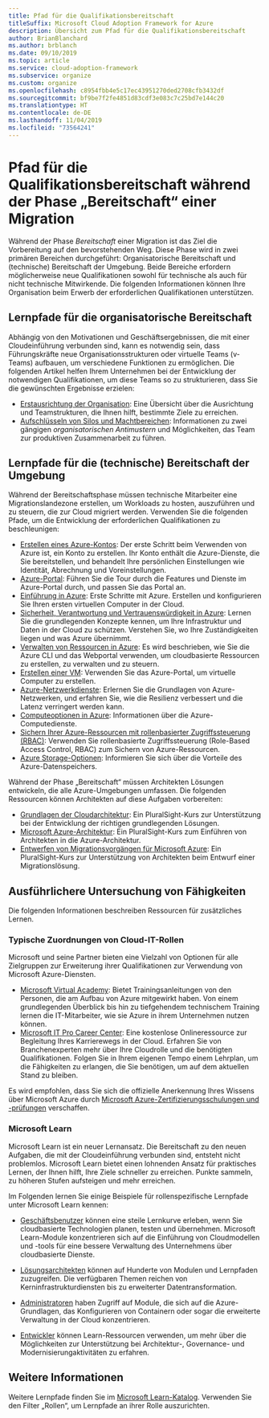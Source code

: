 ```yaml
---
title: Pfad für die Qualifikationsbereitschaft
titleSuffix: Microsoft Cloud Adoption Framework for Azure
description: Übersicht zum Pfad für die Qualifikationsbereitschaft
author: BrianBlanchard
ms.author: brblanch
ms.date: 09/10/2019
ms.topic: article
ms.service: cloud-adoption-framework
ms.subservice: organize
ms.custom: organize
ms.openlocfilehash: c8954fbb4e5c17ec43951270ded2708cfb3432df
ms.sourcegitcommit: bf9be7f2fe4851d83cdf3e083c7c25bd7e144c20
ms.translationtype: HT
ms.contentlocale: de-DE
ms.lasthandoff: 11/04/2019
ms.locfileid: "73564241"
---
```

# <a name="skills-readiness-path-during-the-ready-phase-of-a-migration"></a>Pfad für die Qualifikationsbereitschaft während der Phase „Bereitschaft“ einer Migration

Während der Phase *Bereitschaft* einer Migration ist das Ziel die Vorbereitung auf den bevorstehenden Weg. Diese Phase wird in zwei primären Bereichen durchgeführt: Organisatorische Bereitschaft und (technische) Bereitschaft der Umgebung. Beide Bereiche erfordern möglicherweise neue Qualifikationen sowohl für technische als auch für nicht technische Mitwirkende. Die folgenden Informationen können Ihre Organisation beim Erwerb der erforderlichen Qualifikationen unterstützen.

## <a name="organizational-readiness-learning-paths"></a>Lernpfade für die organisatorische Bereitschaft

Abhängig von den Motivationen und Geschäftsergebnissen, die mit einer Cloudeinführung verbunden sind, kann es notwendig sein, dass Führungskräfte neue Organisationsstrukturen oder virtuelle Teams (v-Teams) aufbauen, um verschiedene Funktionen zu ermöglichen. Die folgenden Artikel helfen Ihrem Unternehmen bei der Entwicklung der notwendigen Qualifikationen, um diese Teams so zu strukturieren, dass Sie die gewünschten Ergebnisse erzielen:

- [Erstausrichtung der Organisation](./index.md): Eine Übersicht über die Ausrichtung und Teamstrukturen, die Ihnen hilft, bestimmte Ziele zu erreichen.
- [Aufschlüsseln von Silos und Machtbereichen](./fiefdoms-silos.md): Informationen zu zwei gängigen *organisatorischen Antimustern* und Möglichkeiten, das Team zur produktiven Zusammenarbeit zu führen.

## <a name="environmental-technical-readiness-learning-paths"></a>Lernpfade für die (technische) Bereitschaft der Umgebung

Während der Bereitschaftsphase müssen technische Mitarbeiter eine Migrationslandezone erstellen, um Workloads zu hosten, auszuführen und zu steuern, die zur Cloud migriert werden. Verwenden Sie die folgenden Pfade, um die Entwicklung der erforderlichen Qualifikationen zu beschleunigen:

- [Erstellen eines Azure-Kontos](https://docs.microsoft.com/learn/modules/create-an-azure-account): Der erste Schritt beim Verwenden von Azure ist, ein Konto zu erstellen. Ihr Konto enthält die Azure-Dienste, die Sie bereitstellen, und behandelt Ihre persönlichen Einstellungen wie Identität, Abrechnung und Voreinstellungen.
- [Azure-Portal](https://docs.microsoft.com/learn/modules/tour-azure-portal): Führen Sie die Tour durch die Features und Dienste im Azure-Portal durch, und passen Sie das Portal an.
- [Einführung in Azure](https://docs.microsoft.com/learn/modules/welcome-to-azure): Erste Schritte mit Azure. Erstellen und konfigurieren Sie Ihren ersten virtuellen Computer in der Cloud.
- [Sicherheit, Verantwortung und Vertrauenswürdigkeit in Azure](https://docs.microsoft.com/learn/modules/intro-to-security-in-azure): Lernen Sie die grundlegenden Konzepte kennen, um Ihre Infrastruktur und Daten in der Cloud zu schützen. Verstehen Sie, wo Ihre Zuständigkeiten liegen und was Azure übernimmt.
- [Verwalten von Ressourcen in Azure](https://docs.microsoft.com/learn/paths/manage-resources-in-azure): Es wird beschrieben, wie Sie die Azure CLI und das Webportal verwenden, um cloudbasierte Ressourcen zu erstellen, zu verwalten und zu steuern.
- [Erstellen einer VM](https://docs.microsoft.com/learn/modules/create-windows-virtual-machine-in-azure): Verwenden Sie das Azure-Portal, um virtuelle Computer zu erstellen.
- [Azure-Netzwerkdienste](https://docs.microsoft.com/learn/modules/intro-to-azure-networking): Erlernen Sie die Grundlagen von Azure-Netzwerken, und erfahren Sie, wie die Resilienz verbessert und die Latenz verringert werden kann.
- [Computeoptionen in Azure](https://docs.microsoft.com/learn/modules/intro-to-azure-compute): Informationen über die Azure-Computedienste.
- [Sichern Ihrer Azure-Ressourcen mit rollenbasierter Zugriffssteuerung (RBAC)](https://docs.microsoft.com/learn/modules/secure-azure-resources-with-rbac): Verwenden Sie rollenbasierte Zugriffssteuerung (Role-Based Access Control, RBAC) zum Sichern von Azure-Ressourcen.
- [Azure Storage-Optionen](https://docs.microsoft.com/learn/modules/intro-to-data-in-azure/index): Informieren Sie sich über die Vorteile des Azure-Datenspeichers.

Während der Phase „Bereitschaft“ müssen Architekten Lösungen entwickeln, die alle Azure-Umgebungen umfassen. Die folgenden Ressourcen können Architekten auf diese Aufgaben vorbereiten:

- [Grundlagen der Cloudarchitektur](https://app.pluralsight.com/library/courses/cloud-architecture-foundations): Ein PluralSight-Kurs zur Unterstützung bei der Entwicklung der richtigen grundlegenden Lösungen.
- [Microsoft Azure-Architektur](https://app.pluralsight.com/library/courses/cloud-architecture-foundations): Ein PluralSight-Kurs zum Einführen von Architekten in die Azure-Architektur.
- [Entwerfen von Migrationsvorgängen für Microsoft Azure](https://app.pluralsight.com/library/courses/cloud-architecture-foundations): Ein PluralSight-Kurs zur Unterstützung von Architekten beim Entwurf einer Migrationslösung.

## <a name="deeper-skills-exploration"></a>Ausführlichere Untersuchung von Fähigkeiten

Die folgenden Informationen beschreiben Ressourcen für zusätzliches Lernen.

### <a name="typical-mappings-of-cloud-it-roles"></a>Typische Zuordnungen von Cloud-IT-Rollen

Microsoft und seine Partner bieten eine Vielzahl von Optionen für alle Zielgruppen zur Erweiterung ihrer Qualifikationen zur Verwendung von Microsoft Azure-Diensten.

- [Microsoft Virtual Academy](https://mva.microsoft.com/product-training/microsoft-azure): Bietet Trainingsanleitungen von den Personen, die am Aufbau von Azure mitgewirkt haben. Von einem grundlegenden Überblick bis hin zu tiefgehendem technischem Training lernen die IT-Mitarbeiter, wie sie Azure in ihrem Unternehmen nutzen können.
- [Microsoft IT Pro Career Center](https://www.microsoft.com/itpro): Eine kostenlose Onlineressource zur Begleitung Ihres Karrierewegs in der Cloud. Erfahren Sie von Branchenexperten mehr über Ihre Cloudrolle und die benötigten Qualifikationen. Folgen Sie in Ihrem eigenen Tempo einem Lehrplan, um die Fähigkeiten zu erlangen, die Sie benötigen, um auf dem aktuellen Stand zu bleiben.

Es wird empfohlen, dass Sie sich die offizielle Anerkennung Ihres Wissens über Microsoft Azure durch [Microsoft Azure-Zertifizierungsschulungen und -prüfungen](https://www.microsoft.com/learning/azure-certification.aspx) verschaffen.

### <a name="microsoft-learn"></a>Microsoft Learn

Microsoft Learn ist ein neuer Lernansatz. Die Bereitschaft zu den neuen Aufgaben, die mit der Cloudeinführung verbunden sind, entsteht nicht problemlos. Microsoft Learn bietet einen lohnenden Ansatz für praktisches Lernen, der Ihnen hilft, Ihre Ziele schneller zu erreichen. Punkte sammeln, zu höheren Stufen aufsteigen und mehr erreichen.

Im Folgenden lernen Sie einige Beispiele für rollenspezifische Lernpfade unter Microsoft Learn kennen:

- [Geschäftsbenutzer](https://docs.microsoft.com/learn/browse/?roles=business-user) können eine steile Lernkurve erleben, wenn Sie cloudbasierte Technologien planen, testen und übernehmen. Microsoft Learn-Module konzentrieren sich auf die Einführung von Cloudmodellen und -tools für eine bessere Verwaltung des Unternehmens über cloudbasierte Dienste.

- [Lösungsarchitekten](https://docs.microsoft.com/learn/browse/?roles=solution-architect) können auf Hunderte von Modulen und Lernpfaden zuzugreifen. Die verfügbaren Themen reichen von Kerninfrastrukturdiensten bis zu erweiterter Datentransformation.

- [Administratoren](https://docs.microsoft.com/learn/browse/?roles=administrator) haben Zugriff auf Module, die sich auf die Azure-Grundlagen, das Konfigurieren von Containern oder sogar die erweiterte Verwaltung in der Cloud konzentrieren.

- [Entwickler](https://docs.microsoft.com/learn/browse/?roles=developer&term=infrastructure) können Learn-Ressourcen verwenden, um mehr über die Möglichkeiten zur Unterstützung bei Architektur-, Governance- und Modernisierungaktivitäten zu erfahren.

## <a name="learn-more"></a>Weitere Informationen

Weitere Lernpfade finden Sie im [Microsoft Learn-Katalog](https://docs.microsoft.com/learn/browse). Verwenden Sie den Filter „Rollen“, um Lernpfade an ihrer Rolle auszurichten.
